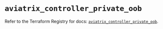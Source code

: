 # `aviatrix_controller_private_oob`

Refer to the Terraform Registry for docs: [`aviatrix_controller_private_oob`](https://registry.terraform.io/providers/aviatrixsystems/aviatrix/8.1.10/docs/resources/controller_private_oob).

